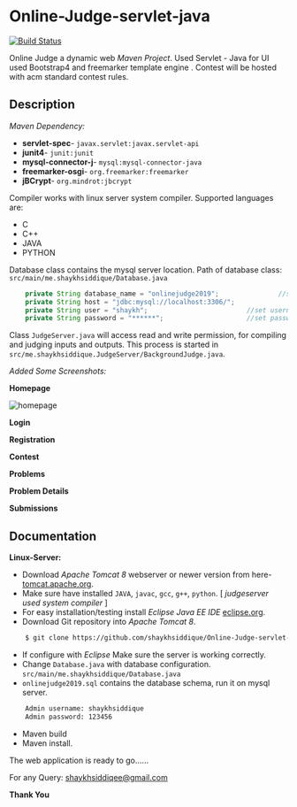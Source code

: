 Online-Judge-servlet-java
==========
	
[![Build Status](https://travis-ci.org/joemccann/dillinger.svg?branch=master)](http://shaykhsiddique.me)

Online Judge a dynamic web *Maven Project*. Used Servlet - Java for UI used Bootstrap4 and freemarker template engine . Contest will be hosted with acm standard contest rules.

Description
--------------

*Maven Dependency:*
- **servlet-spec**- `javax.servlet:javax.servlet-api`
- **junit4**- `junit:junit`
- **mysql-connector-j**- `mysql:mysql-connector-java`
- **freemarker-osgi**- `org.freemarker:freemarker`
- **jBCrypt**- `org.mindrot:jbcrypt`


Compiler works with linux server system compiler. Supported languages are:

- C
- C++
- JAVA
- PYTHON

Database class contains the mysql server location. Path of database class: `src/main/me.shaykhsiddique/Database.java`

```java
	private String database_name = "onlinejudge2019";    			//set database name
	private String host = "jdbc:mysql://localhost:3306/";    			//set host url
	private String user = "shaykh";    						//set username for database
	private String password = "******";    					//set password for database

```

Class `JudgeServer.java` will access read and write permission, for compiling and judging inputs and outputs. This process is started in `src/me.shaykhsiddique.JudgeServer/BackgroundJudge.java`.


*Added Some Screenshots:*

**Homepage**

![homepage](https://user-images.githubusercontent.com/18369069/62414304-68421e00-b63b-11e9-83a9-f59c6347b2d6.png)

**Login**

**Registration**

**Contest**

**Problems**

**Problem Details**

**Submissions**


Documentation
-----------
**Linux-Server:**
- Download *Apache Tomcat 8* webserver or newer version from here- [tomcat.apache.org](https://tomcat.apache.org/).
- Make sure have installed `JAVA`, `javac`, `gcc`, `g++`, `python`. [ *judgeserver used system compiler* ]
- For easy installation/testing install *Eclipse Java EE IDE* [eclipse.org](https://www.eclipse.org/).
- Download Git repository into *Apache Tomcat 8*.

```sh
	$ git clone https://github.com/shaykhsiddique/Online-Judge-servlet-java.git
```
- If configure with *Eclipse* Make sure the server is working correctly.
- Change `Database.java` with database configuration. `src/main/me.shaykhsiddique/Database.java`
- `onlinejudge2019.sql` contains the database schema, run it on mysql server.

```sh
	Admin username: shaykhsiddique
	Admin password: 123456
```
- Maven build
- Maven install.

The web application is ready to go......

For any Query: [shaykhsiddiqee@gmail.com](mailto:shaykhsiddiqee@gmail.com)

**Thank You** 
